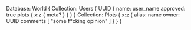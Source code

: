 Database: World {
    Collection: Users {
        UUID {
            name: user_name
            approved: true
            plots {
                x:z {
                    meta?
                }
            }
        }
    }
    Collection: Plots {
        x:z {
            alias: name
            owner: UUID
            comments [
                "some f*cking opinion"
            ]
        }
    }
}